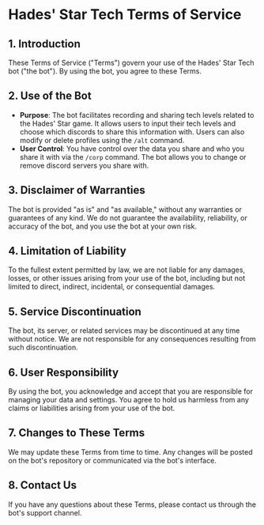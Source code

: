 # Hades' Star Tech Terms of Service

## 1. Introduction

These Terms of Service ("Terms") govern your use of the Hades' Star Tech bot ("the bot"). By using the bot, you agree to these Terms.

## 2. Use of the Bot

- **Purpose**: The bot facilitates recording and sharing tech levels related to the Hades' Star game. It allows users to input their tech levels and choose which discords to share this information with. Users can also modify or delete profiles using the `/alt` command.
- **User Control**: You have control over the data you share and who you share it with via the `/corp` command. The bot allows you to change or remove discord servers you share with.

## 3. Disclaimer of Warranties

The bot is provided "as is" and "as available," without any warranties or guarantees of any kind. We do not guarantee the availability, reliability, or accuracy of the bot, and you use the bot at your own risk.

## 4. Limitation of Liability

To the fullest extent permitted by law, we are not liable for any damages, losses, or other issues arising from your use of the bot, including but not limited to direct, indirect, incidental, or consequential damages.

## 5. Service Discontinuation

The bot, its server, or related services may be discontinued at any time without notice. We are not responsible for any consequences resulting from such discontinuation.

## 6. User Responsibility

By using the bot, you acknowledge and accept that you are responsible for managing your data and settings. You agree to hold us harmless from any claims or liabilities arising from your use of the bot.

## 7. Changes to These Terms

We may update these Terms from time to time. Any changes will be posted on the bot's repository or communicated via the bot's interface.

## 8. Contact Us

If you have any questions about these Terms, please contact us through the bot's support channel.
